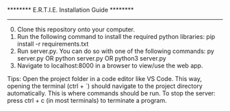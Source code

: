 ********  E.R.T.I.E. Installation Guide  ********
_________________________________________________

0. Clone this repository onto your computer.
1. Run the following command to install the required python libraries: pip install -r requirements.txt
2. Run server.py. You can do so with one of the following commands: py server.py OR python server.py OR python3 server.py
3. Navigate to localhost:8000 in a browser to view/use the web app.

Tips: 
Open the project folder in a code editor like VS Code. This way, opening the terminal (ctrl + `) should navigate to the project directory automatically. This is where commands should be run.
To stop the server: press ctrl + c (in most terminals) to terminate a program.
